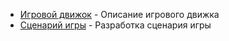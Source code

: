 - [Игровой движок](gameEngine.md) - Описание игрового движка
- [Сценарий игры](scenario.md) - Разработка сценария игры
